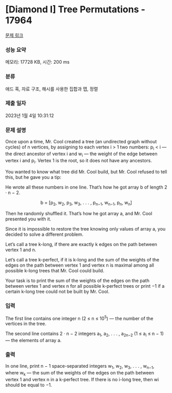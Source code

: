 # [Diamond I] Tree Permutations - 17964 

[문제 링크](https://www.acmicpc.net/problem/17964) 

### 성능 요약

메모리: 17728 KB, 시간: 200 ms

### 분류

애드 혹, 자료 구조, 해시를 사용한 집합과 맵, 정렬

### 제출 일자

2023년 1월 4일 10:31:12

### 문제 설명

<p>Once upon a time, Mr. Cool created a tree (an undirected graph without cycles) of n vertices, by assigning to each vertex i > 1 two numbers: p<sub>i</sub> < i — the direct ancestor of vertex i and w<sub>i</sub> — the weight of the edge between vertex i and p<sub>i</sub>. Vertex 1 is the root, so it does not have any ancestors.</p>

<p>You wanted to know what tree did Mr. Cool build, but Mr. Cool refused to tell this, but he gave you a tip:</p>

<p>He wrote all these numbers in one line. That’s how he got array b of length 2 · n − 2.</p>

<p style="text-align: center;">b = [p<sub>2</sub>, w<sub>2</sub>, p<sub>3</sub>, w<sub>3</sub>, . . . , p<sub>n−1</sub>, w<sub>n−1</sub>, p<sub>n</sub>, w<sub>n</sub>]</p>

<p>Then he randomly shuffled it. That’s how he got array a, and Mr. Cool presented you with it.</p>

<p>Since it is impossible to restore the tree knowing only values of array a, you decided to solve a different problem.</p>

<p>Let’s call a tree k-long, if there are exactly k edges on the path between vertex 1 and n.</p>

<p>Let’s call a tree k-perfect, if it is k-long and the sum of the weights of the edges on the path between vertex 1 and vertex n is maximal among all possible k-long trees that Mr. Cool could build.</p>

<p>Your task is to print the sum of the weights of the edges on the path between vertex 1 and vertex n for all possible k-perfect trees or print −1 if a certain k-long tree could not be built by Mr. Cool.</p>

### 입력 

 <p>The first line contains one integer n (2 ≤ n ≤ 10<sup>5</sup>) — the number of the vertices in the tree.</p>

<p>The second line contains 2 · n − 2 integers a<sub>1</sub>, a<sub>2</sub>, . . . , a<sub>2n−2</sub> (1 ≤ a<sub>i</sub> ≤ n − 1) — the elements of array a.</p>

### 출력 

 <p>In one line, print n − 1 space-separated integers w<sub>1</sub>, w<sub>2</sub>, w<sub>3</sub>, . . . , w<sub>n−1</sub>, where w<sub>k</sub> — the sum of the weights of the edges on the path between vertex 1 and vertex n in a k-perfect tree. If there is no i-long tree, then wi should be equal to −1.</p>

